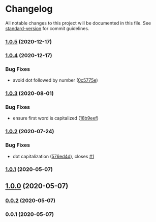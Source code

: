 # Changelog

All notable changes to this project will be documented in this file. See [standard-version](https://github.com/conventional-changelog/standard-version) for commit guidelines.

### [1.0.5](https://github.com/Kikobeats/microsoft-capitalize/compare/v1.0.4...v1.0.5) (2020-12-17)

### [1.0.4](https://github.com/Kikobeats/microsoft-capitalize/compare/v1.0.3...v1.0.4) (2020-12-17)


### Bug Fixes

* avoid dot followed by number ([0c5775e](https://github.com/Kikobeats/microsoft-capitalize/commit/0c5775ebb8700e349e620d652811d05fdf338bab))

### [1.0.3](https://github.com/Kikobeats/microsoft-capitalize/compare/v1.0.2...v1.0.3) (2020-08-01)


### Bug Fixes

* ensure first word is capitalized ([18b9eef](https://github.com/Kikobeats/microsoft-capitalize/commit/18b9eef4eac0faa5d714d89446da27e2f2375357))

### [1.0.2](https://github.com/Kikobeats/microsoft-capitalize/compare/v1.0.1...v1.0.2) (2020-07-24)


### Bug Fixes

* dot capitalization ([576ed4d](https://github.com/Kikobeats/microsoft-capitalize/commit/576ed4db09dd5c3bb5f6d1d54fc793765fbaa7b8)), closes [#1](https://github.com/Kikobeats/microsoft-capitalize/issues/1)

### [1.0.1](https://github.com/Kikobeats/microsoft-capitalize/compare/v1.0.0...v1.0.1) (2020-05-07)

## [1.0.0](https://github.com/Kikobeats/microsoft-capitalize/compare/v0.0.2...v1.0.0) (2020-05-07)

### [0.0.2](https://github.com/Kikobeats/microsoft-capitalize/compare/v0.0.1...v0.0.2) (2020-05-07)

### 0.0.1 (2020-05-07)
